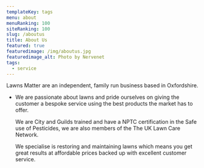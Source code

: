```yaml
---
templateKey: tags
menu: about
menuRanking: 100
siteRanking: 100
slug: /aboutus
title: About Us
featured: true
featuredimage: /img/aboutus.jpg
featuredimage_alt: Photo by Nervenet
tags:
  - service
---
```

Lawns Matter are an independent, family run business based in Oxfordshire.

* We are passionate about lawns and pride ourselves on giving the customer a bespoke service using the best products the market has to offer. 

  We are City and Guilds trained and have a NPTC certification in the Safe use of Pesticides, we are also members of the The UK Lawn Care Network. 

  We specialise is restoring and maintaining lawns which means you get great results at affordable prices backed up with excellent customer service.
